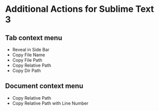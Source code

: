 # Additional Actions for Sublime Text 3

## Tab context menu

* Reveal in Side Bar
* Copy File Name
* Copy File Path
* Copy Relative Path
* Copy Dir Path

## Document context menu

* Copy Relative Path
* Copy Relative Path with Line Number
